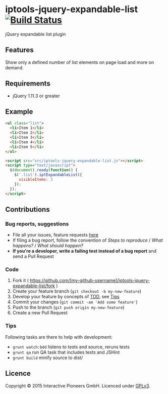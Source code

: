 # iptools-jquery-expandable-list [![Build Status](http://img.shields.io/travis/interactive-pioneers/iptools-jquery-expandable-list.svg)](https://travis-ci.org/interactive-pioneers/iptools-jquery-expandable-list)

jQuery expandable list plugin

## Features

Show only a defined number of list elements on page load and more on demand.

## Requirements

- jQuery 1.11.3 or greater

## Example

```html
<ul class="list">
  <li>Item 1</li>
  <li>Item 2</li>
  <li>Item 3</li>
  <li>Item 4</li>
  <li>Item 5</li>
</ul>

<script src="src/iptools-jquery-expandable-list.js"></script>
<script type="text/javascript">
  $(document).ready(function() {
    $('.list').iptExpandableList({
      visibleItems: 3
    });
  });
</script>
```

## Contributions

### Bug reports, suggestions

- File all your issues, feature requests [here](https://github.com/interactive-pioneers/iptools-jquery-expandable-list/issues)
- If filing a bug report, follow the convention of _Steps to reproduce_ / _What happens?_ / _What should happen?_
- __If you're a developer, write a failing test instead of a bug report__ and send a Pull Request

### Code

1. Fork it ( https://github.com/[my-github-username]/iptools-jquery-expandable-list/fork )
2. Create your feature branch (`git checkout -b my-new-feature`)
3. Develop your feature by concepts of [TDD](http://en.wikipedia.org/wiki/Test-driven_development), see [Tips](#tips)
3. Commit your changes (`git commit -am 'Add some feature'`)
4. Push to the branch (`git push origin my-new-feature`)
5. Create a new Pull Request

### Tips

Following tasks are there to help with development:

- `grunt watch:bdd` listens to tests and source, reruns tests
- `grunt qa` run QA task that includes tests and JSHint
- `grunt build` minify source to dist/

## Licence
Copyright © 2015 Interactive Pioneers GmbH. Licenced under [GPLv3](LICENSE).